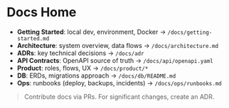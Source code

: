 # Docs Home

- **Getting Started**: local dev, environment, Docker → `/docs/getting-started.md`
- **Architecture**: system overview, data flows → `/docs/architecture.md`
- **ADRs**: key technical decisions → `/docs/adr`
- **API Contracts**: OpenAPI source of truth → `/docs/api/openapi.yaml`
- **Product**: roles, flows, UX → `/docs/product/*`
- **DB**: ERDs, migrations approach → `/docs/db/README.md`
- **Ops**: runbooks (deploy, backups, incidents) → `/docs/ops/runbooks.md`

> Contribute docs via PRs. For significant changes, create an ADR.
